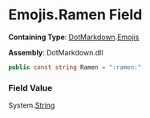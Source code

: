 # Emojis\.Ramen Field

**Containing Type**: [DotMarkdown](../../README.md)\.[Emojis](../README.md)

**Assembly**: DotMarkdown\.dll

```csharp
public const string Ramen = ":ramen:"
```

### Field Value

System\.[String](https://docs.microsoft.com/en-us/dotnet/api/system.string)